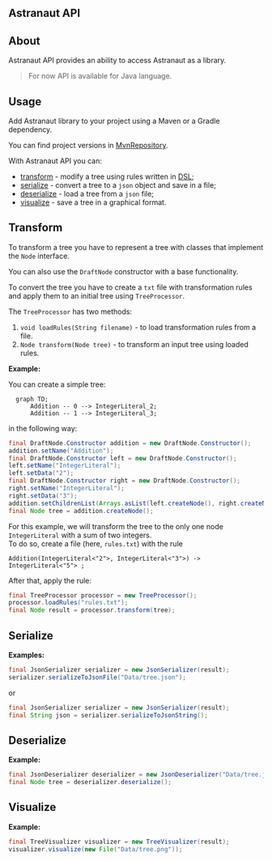 Astranaut API
---

## About

Astranaut API provides an ability to access Astranaut as a library.

> For now API is available for Java language.

## Usage

Add Astranaut library to your project using a Maven or a Gradle dependency.

You can find project versions in [MvnRepository](https://mvnrepository.com/artifact/org.cqfn/astranaut).

With Astranaut API you can:

- [transform](#transform) - modify a tree using rules written in [DSL](https://github.com/cqfn/astranaut/blob/master/src/main/documents/bnf.md);
- [serialize](#serialize) - convert a tree to a `json` object and save in a file;
- [deserialize](#deserialize) - load a tree from a `json` file;
- [visualize](#visualize) - save a tree in a graphical format.

## Transform

To transform a tree you have to represent a tree with classes that implement the `Node` interface.

You can also use the `DraftNode` constructor with a base functionality.

To convert the tree you have to create a `txt` file with transformation rules 
and apply them to an initial tree using `TreeProcessor`.

The `TreeProcessor` has two methods:

1. `void loadRules(String filename)` - to load transformation rules from a file.
2. `Node transform(Node tree)` - to transform an input tree using loaded rules.

**Example:**

You can create a simple tree:

```mermaid
  graph TD;
      Addition -- 0 --> IntegerLiteral_2;
      Addition -- 1 --> IntegerLiteral_3;
```

in the following way:

~~~java
final DraftNode.Constructor addition = new DraftNode.Constructor();
addition.setName("Addition");
final DraftNode.Constructor left = new DraftNode.Constructor();
left.setName("IntegerLiteral");
left.setData("2");
final DraftNode.Constructor right = new DraftNode.Constructor();
right.setName("IntegerLiteral");
right.setData("3");
addition.setChildrenList(Arrays.asList(left.createNode(), right.createNode()));
final Node tree = addition.createNode();
~~~

For this example, we will transform the tree to the only one node `IntegerLiteral` with a sum of two integers.\
To do so, create a file (here, `rules.txt`) with the rule

~~~
Addition(IntegerLiteral<"2">, IntegerLiteral<"3">) -> IntegerLiteral<"5"> ;
~~~

After that, apply the rule:

~~~java
final TreeProcessor processor = new TreeProcessor();
processor.loadRules("rules.txt");
final Node result = processor.transform(tree);
~~~

 


## Serialize

**Examples:**
~~~java
final JsonSerializer serializer = new JsonSerializer(result);
serializer.serializeToJsonFile("Data/tree.json");
~~~

or 

~~~java
final JsonSerializer serializer = new JsonSerializer(result);
final String json = serializer.serializeToJsonString();
~~~

## Deserialize

**Example:**
~~~java
final JsonDeserializer deserializer = new JsonDeserializer("Data/tree.json");
final Node tree = deserializer.deserialize();
~~~

## Visualize

**Example:**
~~~java
final TreeVisualizer visualizer = new TreeVisualizer(result);
visualizer.visualize(new File("Data/tree.png"));
~~~

